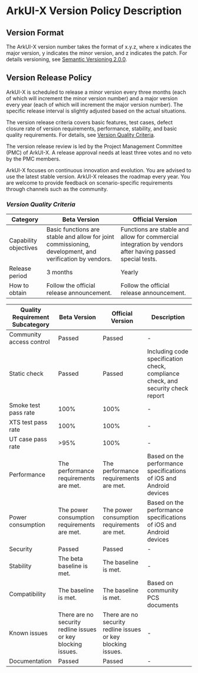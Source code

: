 # ArkUI-X Version Policy Description

## Version Format

The ArkUI-X version number takes the format of x.y.z, where x indicates the major version, y indicates the minor version, and z indicates the patch. For details versioning, see [Semantic Versioning 2.0.0](https://semver.org).

## Version Release Policy

ArkUI-X is scheduled to release a minor version every three months (each of which will increment the minor version number) and a major version every year (each of which will increment the major version number). The specific release interval is slightly adjusted based on the actual situations.

The version release criteria covers basic features, test cases, defect closure rate of version requirements, performance, stability, and basic quality requirements. For details, see [Version Quality Criteria](#VersionQualityStandard).

The version release review is led by the Project Management Committee (PMC) of ArkUI-X. A release approval needs at least three votes and no veto by the PMC members.

ArkUI-X focuses on continuous innovation and evolution. You are advised to use the latest stable version. ArkUI-X releases the roadmap every year. You are welcome to provide feedback on scenario-specific requirements through channels such as the community.

### *Version Quality Criteria*<a name ="VersionQualityStandard"></a>

| Category| Beta Version| Official Version          |
| ------------ | ------------------ | ----------------------- |
| Capability objectives        | Basic functions are stable and allow for joint commissioning, development, and verification by vendors.| Functions are stable and allow for commercial integration by vendors after having passed special tests.|
| Release period        | 3 months               | Yearly                     |
| How to obtain        | Follow the official release announcement.          | Follow the official release announcement.               |

| Quality Requirement Subcategory| Beta Version| Official Version   | Description          |
| -------------- | ------------------ | --------------- | -------------------- |
| Community access control          | Passed                | Passed             | - |
| Static check          | Passed                | Passed             | Including code specification check, compliance check, and security check report|
| Smoke test pass rate       | 100%               | 100%            | - |
| XTS test pass rate      | 100%               | 100%            | - |
| UT case pass rate       | >95%               | 100%            | - |
| Performance            | The performance requirements are met.          | The performance requirements are met.           | Based on the performance specifications of iOS and Android devices|
| Power consumption            | The power consumption requirements are met.          | The power consumption requirements are met.           | Based on the performance specifications of iOS and Android devices|
| Security            | Passed                | Passed             | - |
| Stability           | The beta baseline is met.          | The baseline is met.           | - |
| Compatibility           | The baseline is met.              | The baseline is met.           | Based on community PCS documents           |
| Known issues          | There are no security redline issues or key blocking issues.   | There are no security redline issues or key blocking issues.| - |
| Documentation            | Passed        | Passed        | - |
